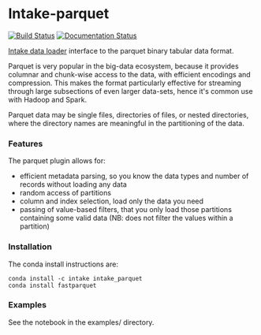 # Intake-parquet

[![Build Status](https://travis-ci.org/ContinuumIO/intake-parquet.svg?branch=master)](https://travis-ci.org/ContinuumIO/intake-parquet)
[![Documentation Status](https://readthedocs.org/projects/intake-parquet/badge/?version=latest)](http://intake-parquet.readthedocs.io/en/latest/?badge=latest)

[Intake data loader](https://github.com/ContinuumIO/intake/) interface to the parquet binary tabular data format.

Parquet is very popular in the big-data ecosystem, because it provides columnar
and chunk-wise access to the data, with efficient encodings and compression. This makes
the format particularly effective for streaming through large subsections of even
larger data-sets, hence it's common use with Hadoop and Spark.

Parquet data may be single files, directories of files, or nested directories, where
the directory names are meaningful in the partitioning of the data.

### Features

The parquet plugin allows for:

- efficient metadata parsing, so you know the data types and number of records without
  loading any data
- random access of partitions
- column and index selection, load only the data you need
- passing of value-based filters, that you only load those partitions containing some
  valid data (NB: does not filter the values within a partition)

### Installation

The conda install instructions are:

```
conda install -c intake intake_parquet
conda install fastparquet
```

### Examples

See the notebook in the examples/ directory.
